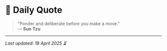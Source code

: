 # 📜 Daily Quote

> "Ponder and deliberate before you make a move."  
> — **Sun Tzu**

---

_Last updated: 18 April 2025 ⏳_

